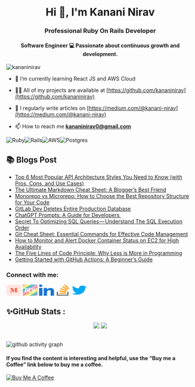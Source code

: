 <h1 align="center">Hi 👋, I'm Kanani Nirav</h1>
<h3 align="center">Professional Ruby On Rails Developer</h3>
<h4 align="center">Software Engineer 💻 Passionate about continuous growth and development.</h4>

<p align="left"> <img src="https://komarev.com/ghpvc/?username=kananinirav&label=Profile%20views&color=0e75b6&style=flat" alt="kananinirav" /> </p>

- 🌱 I’m currently learning React JS and AWS Cloud

- 👨‍💻 All of my projects are available at [https://github.com/kananinirav](https://github.com/kananinirav)

- 📝 I regularly write articles on [https://medium.com/@kanani-nirav](https://medium.com/@kanani-nirav)

- 📫 How to reach me **kananinirav0@gmail.com**

<p><img align="left" src="https://img.shields.io/badge/ruby-%23CC342D.svg?style=for-the-badge&logo=ruby&logoColor=white" alt="Ruby" /></p>

<p><img align="left" src="https://img.shields.io/badge/rails-%23CC0000.svg?style=for-the-badge&logo=ruby-on-rails&logoColor=white" alt="Rails" /></p>

<p><img align="left" src="https://img.shields.io/badge/AWS-%23FF9900.svg?style=for-the-badge&logo=amazon-aws&logoColor=white" alt="AWS" /></p>

<p><img src="https://img.shields.io/badge/postgres-%23316192.svg?style=for-the-badge&logo=postgresql&logoColor=white" alt="Postgres" /></p>

## 📚 Blogs Post
<!-- BLOG-POST-LIST:START -->
- [Top 6 Most Popular API Architecture Styles You Need to Know &lpar;with Pros, Cons, and Use Cases&rpar;](https://blog.devgenius.io/top-6-most-popular-api-architecture-styles-you-need-to-know-with-pros-cons-and-use-cases-be6f7991df24?source=rss-9ad7dce5400b------2)
- [The Ultimate Markdown Cheat Sheet: A Blogger’s Best Friend](https://medium.com/@kanani-nirav/the-ultimate-markdown-cheat-sheet-a-bloggers-best-friend-e8d0c2594dcc?source=rss-9ad7dce5400b------2)
- [Monorepo vs Microrepo: How to Choose the Best Repository Structure for Your Code](https://blog.devgenius.io/monorepo-vs-microrepo-how-to-choose-the-best-repository-structure-for-your-code-6a85ff14390?source=rss-9ad7dce5400b------2)
- [GitLab Dev Deletes Entire Production Database](https://medium.com/@kanani-nirav/gitlab-dev-deletes-entire-production-database-719756f4a2ce?source=rss-9ad7dce5400b------2)
- [ChatGPT Prompts: A Guide for Developers ‍](https://medium.com/@kanani-nirav/chatgpt-prompts-a-guide-for-developers-367178e83573?source=rss-9ad7dce5400b------2)
- [Secret To Optimizing SQL Queries — Understand The SQL Execution Order](https://blog.devgenius.io/secret-to-optimizing-sql-queries-understand-the-sql-execution-order-afda6788e537?source=rss-9ad7dce5400b------2)
- [Git Cheat Sheet: Essential Commands for Effective Code Management](https://blog.devgenius.io/git-cheat-sheet-essential-commands-for-effective-code-management-82ce06f3e70b?source=rss-9ad7dce5400b------2)
- [How to Monitor and Alert Docker Container Status on EC2 for High Availability](https://medium.com/cloud-native-daily/how-to-monitor-and-alert-docker-container-status-on-ec2-for-high-availability-475b0b65e04?source=rss-9ad7dce5400b------2)
- [The Five Lines of Code Principle: Why Less is More in Programming](https://medium.com/@kanani-nirav/the-five-lines-of-code-principle-why-less-is-more-in-programming-12ff4446205?source=rss-9ad7dce5400b------2)
- [Getting Started with GitHub Actions: A Beginner’s Guide](https://blog.devgenius.io/getting-started-with-github-actions-a-beginners-guide-81629c543798?source=rss-9ad7dce5400b------2)
<!-- BLOG-POST-LIST:END -->

<h3 align="left">Connect with me:</h3>
<p align="left">
<a href="https://medium.com/@kanani-nirav" target="blank"><img align="center" src="./icons/medium.svg" alt="@kanani-nirav" height="30" width="40" /></a>
<a href="https://dev.to/kanani_nirav" target="blank"><img align="center" src="./icons/devto.svg" alt="kanani_nirav" height="30" width="40" /></a>
<a href="https://linkedin.com/in/nirav-kanani" target="blank"><img align="center" src="./icons/linked-in-alt.svg" alt="nirav-kanani" height="30" width="40" /></a>
<a href="https://stackoverflow.com/users/12288988/nirav-kanani" target="blank"><img align="center" src="./icons/stack-overflow.svg" alt="nirav-kanani" height="30" width="40" /></a>
<a href="https://twitter.com/kananinirav1" target="blank"><img align="center" src="./icons/twitter.svg" alt="kananinirav1" height="30" width="40" /></a>
</p>

## ✨GitHub Stats  : 
<div align="center">
  <img width="48%" src="https://github-readme-stats.vercel.app/api?username=kananinirav&show_icons=true&theme=tokyonight" />
  <img width="48%" src="https://github-readme-streak-stats.herokuapp.com/?user=kananinirav&theme=tokyonight" />
</div>

<br/>

![github activity graph](https://github-readme-activity-graph.vercel.app/graph?username=kananinirav&theme=nord)

#### If you find the content is interesting and helpful, use the “Buy me a Coffee” link below to buy me a coffee.
<a href="https://www.buymeacoffee.com/kananinirav" target="_blank"><img src="https://cdn.buymeacoffee.com/buttons/default-orange.png" alt="Buy Me A Coffee" height="41" width="174"></a>
